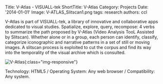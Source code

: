 Title: V-Atlas - VISUALL-tek
ShortTitle: V-Atlas
Category: Projects
Date: '2014-01-01'
Image: V-ATLAS_Slitscan1.png
tags: research
authors: ccl

V-Atlas is part of VISUALL-tek, a library of innovative and collaborative apps dedicated to visual studies.
Spatialize, explore, query, recompose: 4 verbs to summarize the path proposed by V-Atlas (Video Analysis TooL Assisted by Slitscan). Whether alone or in a group, each person can identify, classify, categorize iconographic and narrative patterns in a set of still or moving images.
A slitscan process is exploited to cut the corpus and find its way into the temporality of the visual archive which is consulted.
<!--<p style="text-align:center">-->
![V-Atlas](https://scv.hypotheses.org/files/2015/07/Atlas1-1038x576.jpg){:class="img-responsive"}
<!--</p>-->

Technology: HTML5 / Operating System: Any web browser / Compatibility: Any system.
